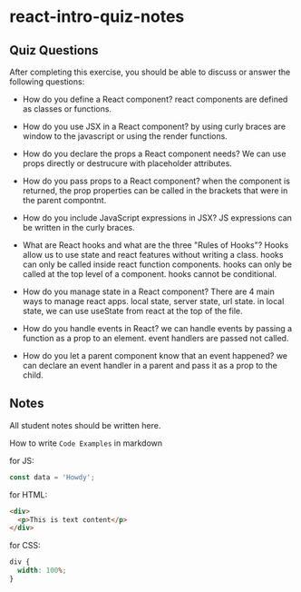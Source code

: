 # react-intro-quiz-notes

## Quiz Questions

After completing this exercise, you should be able to discuss or answer the following questions:

- How do you define a React component?
  react components are defined as classes or functions.

- How do you use JSX in a React component?
  by using curly braces are window to the javascript or using the render functions.

- How do you declare the props a React component needs?
  We can use props directly or destrucure with placeholder attributes.

- How do you pass props to a React component?
  when the component is returned, the prop properties can be called in the brackets that were in the parent compontnt.

- How do you include JavaScript expressions in JSX?
  JS expressions can be written in the curly braces.

- What are React hooks and what are the three "Rules of Hooks"?
  Hooks allow us to use state and react features without writing a class.
  hooks can only be called inside react function components.
  hooks can only be called at the top level of a component.
  hooks cannot be conditional.

- How do you manage state in a React component?
  There are 4 main ways to manage react apps. local state, server state, url state. in local state, we can use useState from react at the top of the file.

- How do you handle events in React?
  we can handle events by passing a function as a prop to an element. event handlers are passed not called.

- How do you let a parent component know that an event happened?
  we can declare an event handler in a parent and pass it as a prop to the child.

## Notes

All student notes should be written here.

How to write `Code Examples` in markdown

for JS:

```javascript
const data = 'Howdy';
```

for HTML:

```html
<div>
  <p>This is text content</p>
</div>
```

for CSS:

```css
div {
  width: 100%;
}
```
